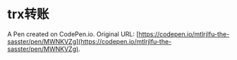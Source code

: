 # trx转账

A Pen created on CodePen.io. Original URL: [https://codepen.io/mtlrjlfu-the-sasster/pen/MWNKVZg](https://codepen.io/mtlrjlfu-the-sasster/pen/MWNKVZg).

